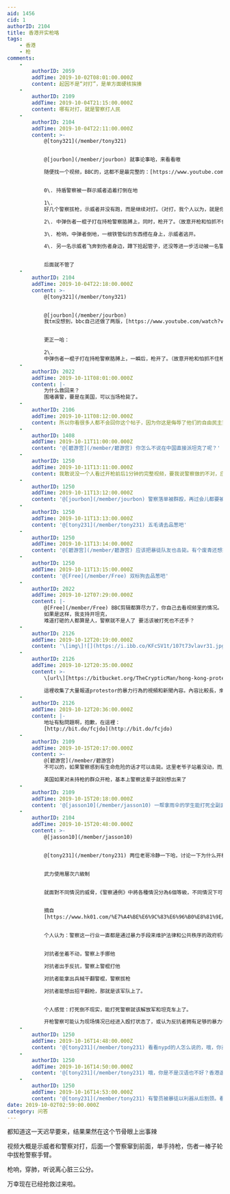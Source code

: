 ```yaml
---
aid: 1456
cid: 1
authorID: 2104
title: 香港开实枪咯
tags:
    - 香港
    - 枪
comments:
    -
        authorID: 2059
        addTime: 2019-10-02T08:01:00.000Z
        content: 起因不是“对打”，是单方面硬核挨揍
    -
        authorID: 2109
        addTime: 2019-10-04T21:15:00.000Z
        content: 哪有对打，就是警察打人民
    -
        authorID: 2104
        addTime: 2019-10-04T22:11:00.000Z
        content: >-
            @[tony321](/member/tony321)


            @[jourbon](/member/jourbon) 就事论事哈，来看看嗷  

            随便找一个视频，BBC的，这都不是最完整的：[https://www.youtube.com/watch?v=qxvt5LmUtNE](https://www.youtube.com/watch?v=qxvt5LmUtNE)


            0\. 持盾警察被一群示威者追着打倒在地  

            1\.
            好几个警察拔枪，示威者并没有跑，而是继续对打。（对打，我个人以为，就是你打了我，我打了你，视频里确实双方都出手了也都挨揍了。）  

            2\. 中弹伤者一棍子打在持枪警察胳膊上，同时，枪开了。（故意开枪和怕抓不住枪掉地上，这可以看立场解读，但这都不是重点哈。）  

            3\. 枪响，中弹者倒地，一根铁管似的东西搭在身上，示威者逃开。  

            4\. 另一名示威者飞奔到伤者身边，蹲下拾起管子，还没等进一步活动被一名警察飞扑按到地上（进一步行动都可以解读嗷）


            后面就不管了
    -
        authorID: 2104
        addTime: 2019-10-04T22:18:00.000Z
        content: >-
            @[tony321](/member/tony321)


            @[jourbon](/member/jourbon)
            我tm没想到，bbc自己还做了两版，[https://www.youtube.com/watch?v=26rI5yQ3vzQ&feature=youtu.be](https://www.youtube.com/watch?v=26rI5yQ3vzQ&feature=youtu.be)


            更正一哈：  

            2\.
            中弹伤者一棍子打在持枪警察胳膊上，一瞬后，枪开了。（故意开枪和怕抓不住枪掉地上不得不开，还可以根据自己立场解读，但这都不是重点哈。）
    -
        authorID: 2022
        addTime: 2019-10-11T08:01:00.000Z
        content: |-
            为什么救回来？  
            围堵袭警，要是在美国，可以当场枪毙了。
    -
        authorID: 2106
        addTime: 2019-10-11T08:12:00.000Z
        content: 所以你看很多人都不会回你这个帖子，因为你这是侮辱了他们的自由民主宪政！
    -
        authorID: 1408
        addTime: 2019-10-11T11:00:00.000Z
        content: '@[碧游宫](/member/碧游宫) 你怎么不说在中国直接派坦克了呢？'
    -
        authorID: 1250
        addTime: 2019-10-11T13:11:00.000Z
        content: 我敢说没一个人看过开枪前后1分钟的完整视频，要我说警察做的不对，应该直接打死蒙面暴徒
    -
        authorID: 1250
        addTime: 2019-10-11T13:12:00.000Z
        content: '@[jourbon](/member/jourbon) 警察落单被群殴，再过会儿都要被打死了，警察不能开枪？'
    -
        authorID: 1250
        addTime: 2019-10-11T13:13:00.000Z
        content: '@[tony231](/member/tony231) 五毛请去品葱吧'
    -
        authorID: 1250
        addTime: 2019-10-11T13:14:00.000Z
        content: '@[碧游宫](/member/碧游宫) 应该把暴徒队友也击毙。有个废青还想捡起钢管报仇，这种人留着过清明吗？'
    -
        authorID: 1250
        addTime: 2019-10-11T13:15:00.000Z
        content: '@[Free](/member/Free) 双标狗去品葱吧'
    -
        authorID: 2022
        addTime: 2019-10-12T07:29:00.000Z
        content: |-
            @[Free](/member/Free) BBC剪辑都算尽力了，你自己去看视频里的情况。  
            如果是这样，我支持开坦克，  
            难道打砸的人都算是人，警察就不是人了 要活该被打死也不还手？
    -
        authorID: 2126
        addTime: 2019-10-12T20:19:00.000Z
        content: '\[img\]![](https://i.ibb.co/KFcSV1t/107t73vlavr31.jpg)\[/img\]'
    -
        authorID: 2126
        addTime: 2019-10-12T20:35:00.000Z
        content: >-
            \[url\][https://bitbucket.org/TheCrypticMan/hong-kong-protests/wiki/2019%20attempted%20'Black%20Revolution'\[/url\]](https://bitbucket.org/TheCrypticMan/hong-kong-protests/wiki/2019%20attempted%20'Black%20Revolution'[/url])  

            這裡收集了大量報道protestor的暴力行為的視頻和新聞內容。內容比較長，來源也有好幾個。當然了，你們不相信的話，裡面幾萬詞的新聞報道，和數百個新聞視頻，幾十位有名有姓的人士證詞，都當作全部是騙人的也可以。然後就到品蔥或者reddit上去抱團吧，不過，求不撕啊，我只是個搬運工。
    -
        authorID: 2126
        addTime: 2019-10-12T20:36:00.000Z
        content: |-
            地址有點問題啊，抱歉，在這裡：  
            [http://bit.do/fcjdo](http://bit.do/fcjdo)
    -
        authorID: 2109
        addTime: 2019-10-15T20:17:00.000Z
        content: >-
            @[碧游宫](/member/碧游宫)
            不可以的，如果警察感到有生命危险的话才可以击毙。这里老爷子站着没动，而且手上也没枪，对警察没构成威胁.  

            美国如果对未持枪的群众开枪，基本上警察这辈子就别想出来了
    -
        authorID: 2109
        addTime: 2019-10-15T20:18:00.000Z
        content: '@[jasson10](/member/jasson10) 一帮拿雨伞的学生能打死全副武装的警察? 你是不是活在中共新闻里?'
    -
        authorID: 2104
        addTime: 2019-10-15T20:48:00.000Z
        content: >-
            @[jasson10](/member/jasson10)


            @[tony231](/member/tony231) 两位老哥冷静一下哈，讨论一下为什么开枪


            武力使用層次六級制


            就面對不同情況的威脅，《警察通例》中將各種情況分為6個等級，不同情況下可使用相應武力應對，如遇心理威嚇，只是口頭勸喻應對；消極抵抗，可溫和拘押；暴力對抗，則可用上警棍；當中最高等級，即警察遇到有人有歐打意圖令人嚴重受傷，甚至死亡，警察可使用致命武力，亦即槍械。


            摘自
            [https://www.hk01.com/%E7%A4%BE%E6%9C%83%E6%96%B0%E8%81%9E/134460/%E9%9A%B1%E8%97%8F%E7%9A%84%E6%AD%A6%E5%8A%9B%E6%8C%87%E5%BC%95-%E7%99%BE%E7%A7%91-%E6%B6%88%E5%A4%B1%E7%9A%84-%E8%AD%A6%E4%BE%8B%E7%AC%AC29%E7%AB%A0-%E5%8B%95%E6%AD%A6%E5%88%86%E5%85%AD%E7%B4%9A](https://www.hk01.com/%E7%A4%BE%E6%9C%83%E6%96%B0%E8%81%9E/134460/%E9%9A%B1%E8%97%8F%E7%9A%84%E6%AD%A6%E5%8A%9B%E6%8C%87%E5%BC%95-%E7%99%BE%E7%A7%91-%E6%B6%88%E5%A4%B1%E7%9A%84-%E8%AD%A6%E4%BE%8B%E7%AC%AC29%E7%AB%A0-%E5%8B%95%E6%AD%A6%E5%88%86%E5%85%AD%E7%B4%9A)


            个人认为：警察这一行业一直都是通过暴力手段来维护法律和公共秩序的政府机构。他所使用的暴力手段永远都是要比对抗者高上一级的。高上两级就违法了。


            对抗者坐着不动，警察上手挪他  

            对抗者出手反抗，警察上警棍打他  

            对抗者能拿出兵械干翻警棍，警察拔枪  

            对抗者能想出招干翻枪，那就是该军队上了。


            个人感觉：打死倒不现实，能打死警察就该解放军和坦克车上了。  

            开枪警察可能认为现场情况已经进入殴打状态了，或认为反抗者拥有足够的暴力手段来对抗甚至压制警棍和和防暴盾，故而需要升级拔枪。当然我还是认为后面开这一枪两面都可以解读嗷。
    -
        authorID: 1250
        addTime: 2019-10-16T14:48:00.000Z
        content: '@[tony231](/member/tony231) 看看nypd的人怎么说的，哦，你英语不好看的不懂。双标去品葱吧。'
    -
        authorID: 1250
        addTime: 2019-10-16T14:50:00.000Z
        content: '@[tony231](/member/tony231) 哦，你是不是汉语也不好？香港遥控炸弹也是警察放的栽赃废青？'
    -
        authorID: 1250
        addTime: 2019-10-16T14:53:00.000Z
        content: '@[tony231](/member/tony231) 有警员被暴徒以利器从后割颈。看了视频吗？'
date: 2019-10-02T02:59:00.000Z
category: 问答
---
```


都知道这一天迟早要来，结果果然在这个节骨眼上出事辣

视频大概是示威者和警察对打，后面一个警察窜到前面，单手持枪，伤者一棒子轮中拔枪警察手臂。

枪响，穿肺，听说离心脏三公分。

万幸现在已经抢救过来啦。
